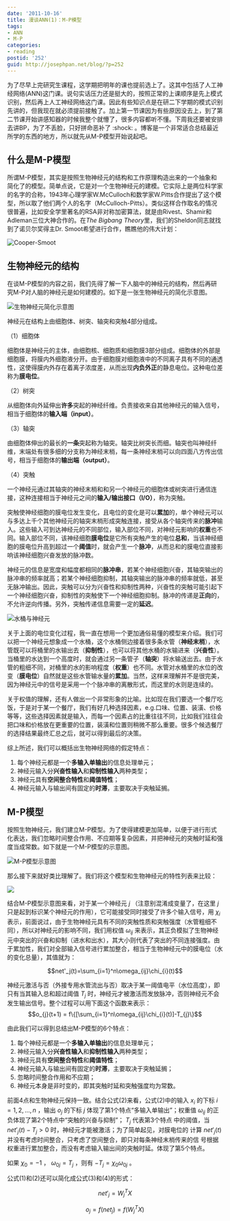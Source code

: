 ```yaml
---
date: '2011-10-16'
title: 漫谈ANN(1)：M-P模型
tags:
- ANN
- M-P
categories:
- reading
postid: '252'
guid: http://josephpan.net/blog/?p=252
---
```

为了尽早上完研究生课程，这学期把明年的课也提前选上了。这其中包括了人工神经网络(ANN)这门课。说句实话压力还是挺大的，按照正常的上课顺序是先上模式识别，然后再上人工神经网络这门课。因此有些知识点是在研二下学期的模式识别先讲的，但我现在就必须提前接触了。加上第一节课因为有些原因没去上，到了第二节课开始讲感知器的时候我整个就懵了，很多内容都听不懂。下周我还要被安排去讲BP，为了不丢脸，只好拼命恶补了
:shock:
。博客是一个非常适合总结最近所学的东西的地方，所以就先从M-P模型开始说起吧。

什么是M-P模型
-------------

所谓M-P模型，其实是按照生物神经元的结构和工作原理构造出来的一个抽象和简化了的模型。简单点说，它是对一个生物神经元的建模。它实际上是两位科学家的名字的合称，1943年心理学家W.McCulloch和数学家W.Pitts合作提出了这个模型，所以取了他们两个人的名字（McCulloch-Pitts）。类似这样合作取名的情况很普遍，比如安全学里著名的RSA非对称加密算法，就是由Rivest、Shamir和Adleman三位大神合作的。在*The
Bigbang Theory*里，我们的Sheldon同志就找到了诺贝尔奖得主Dr.
Smoot希望进行合作，瞧瞧他的伟大计划：

![](http://i.imgur.com/tViSe.jpg "Cooper-Smoot")

生物神经元的结构
----------------

在谈M-P模型的内容之前，我们先得了解一下人脑中的神经元的结构，然后再研究M-P对人脑的神经元是如何建模的。如下是一张生物神经元的简化示意图。

![](http://i.imgur.com/gb1bJ.png "生物神经元简化示意图")

神经元在结构上由细胞体、树突、轴突和突触4部分组成。

（1）细胞体

细胞体是神经元的主体，由细胞核、细胞质和细胞膜3部分组成。细胞体的外部是细胞膜，将膜内外细胞液分开。由于细胞膜对细胞液中的不同离子具有不同的通透性，这使得膜内外存在着离子浓度差，从而出现**内负外正**的静息电位。这种电位差称为**膜电位**。

（2）树突

从细胞体向外延伸出**许多**突起的神经纤维。负责接收来自其他神经元的输入信号，相当于细胞体的**输入端（input）**。

（3）轴突

由细胞体伸出的最长的**一条**突起称为轴突。轴突比树突长而细。轴突也叫神经纤维，末端处有很多细的分支称为神经末梢，每一条神经末梢可以向四面八方传出信号，相当于细胞体的**输出端（output）**。

（4）突触

一个神经元通过其轴突的神经末梢和和另一个神经元的细胞体或树突进行通信连接，这种连接相当于神经元之间的**输入/输出接口（I/O）**，称为突触。

突触使神经细胞的膜电位发生变化，且电位的变化是可以**累加**的，单个神经元可以与多达上千个其他神经元的轴突末梢形成突触连接，接受从各个轴突传来的**脉冲**输入。这些输入可到达神经元的不同部位，输入部位不同，对神经元影响的**权重**也不同。输入部位不同，该神经细胞**膜电位**是它所有突触产生的电位**总和**，当该神经细胞的膜电位升高到超过一个**阈值**时，就会产生一个**脉冲**，从而总和的膜电位直接影响该神经细胞兴奋发放的脉冲数。

神经元的信息是宽度和幅度都相同的**脉冲串**，若某个神经细胞兴奋，其轴突输出的脉冲串的频率就高；若某个神经细胞抑制，其轴突输出的脉冲串的频率就低，甚至无脉冲输出。因此，突触可以分为兴奋性和抑制性两种，兴奋性的突触可能引起下一个神经细胞兴奋，抑制性的突触使下一个神经细胞抑制。脉冲的传递是**正向**的，不允许逆向传播。另外，突触传递信息需要一定的**延迟**。

![](http://i.imgur.com/fh8ri.jpg "水桶与神经元")

关于上面的电位变化过程，我一直在想用一个更加通俗易懂的模型来介绍。我们可以把一个神经元想象成一个水桶，这个水桶侧边接着很多条水管（**神经末梢**），水管既可以将桶里的水输出去（**抑制性**），也可以将其他水桶的水输进来（**兴奋性**）。当桶里的水达到一个高度时，就会通过另一条管子（**轴突**）将水输送出去。由于水管的粗细不同，对桶里的水的影响程度（**权重**）也不同。水管对水桶里的水位的改变（**膜电位**）自然就是这些水管输水量的**累加**。当然，这样来理解并不是很完美，因为神经元中的信号是采用一个个脉冲串的离散形式，而这里的水则是连续的。

关于权值的理解，还有人做出一个非常形象的比喻。比如现在我们要选一个餐厅吃饭，于是对于某一个餐厅，我们有好几种选择因素，e.g.口味、位置、装潢、价格等等，这些选择因素就是输入，而每一个因素占的比重往往不同，比如我们往往会把口味和价格放在更重要的位置，装潢和位置则稍微不那么重要。很多个候选餐厅的选择结果最终汇总之后，就可以得到最后的决策。

综上所述，我们可以概括出生物神经网络的假定特点：

1.  每个神经元都是一个**多输入单输出**的信息处理单元；
2.  神经元输入分**兴奋性输入**和**抑制性输入**两种类型；
3.  神经元具有**空间整合特性**和**阈值特性**；
4.  神经元输入与输出间有固定的**时滞**，主要取决于突触延搁。

M-P模型
-------

按照生物神经元，我们建立M-P模型。为了使得建模更加简单，以便于进行形式化表达，我们忽略时间整合作用、不应期等复杂因素，并把神经元的突触时延和强度当成常数。如下就是一个M-P模型的示意图。

![](http://i.imgur.com/BGCSG.png "M-P模型示意图")

那么接下来就好类比理解了。我们将这个模型和生物神经元的特性列表来比较：

![](http://i.imgur.com/vBksY.png)

结合M-P模型示意图来看，对于某一个神经元 $j$ （注意别混淆成变量了，在这里 $j$ 只是起到标识某个神经元的作用），它可能接受同时接受了许多个输入信号，用 $\chi_{i}$ 表示，前面说过，由于生物神经元具有不同的突触性质和突触强度（水管粗细不同），所以对神经元的影响不同，我们用权值 $\omega_{ij}$ 来表示，其正负模拟了生物神经元中突出的兴奋和抑制（进水和出水），其大小则代表了突出的不同连接强度。由于累加性，我们对全部输入信号进行累加整合，相当于生物神经元中的膜电位（水的变化总量），其值就为：

$$net'_j(t)=\sum_{i=1}^n\omega_{ij}\chi_{i}(t)$$

神经元激活与否（外接专用水管流出与否）取决于某一阈值电平（水位高度），即只有当其输入总和超过阈值 $T_{j}$ 时，神经元才被激活而发放脉冲，否则神经元不会发生输出信号。整个过程可以用下面这个函数来表示： $$o_{j}(t+1) = f\{[\sum_{i=1}^n\omega_{ij}\chi_{i}(t)]-T_{j}\}$$

由此我们可以得到总结出M-P模型的6个特点：

1.  每个神经元都是一个**多输入单输出**的信息处理单元；
2.  神经元输入分**兴奋性输入**和**抑制性输入**两种类型；
3.  神经元具有**空间整合特性**和**阈值特性**；
4.  神经元输入与输出间有固定的**时滞**，主要取决于突触延搁；
5.  忽略时间整合作用和不应期；
6.  神经元本身是非时变的，即其突触时延和突触强度均为常数。

前面4点和生物神经元保持一致。结合公式(2)来看，公式(2)中的输入 $x_{i}$ 的下标 $i
= 1,2,...,n$ ，输出 $o_{j}$ 的下标 $j$ 体现了第1个特点“多输入单输出”；权重值
$\omega_{ij}$ 的正负体现了第2个特点中“突触的兴奋与抑制”； $T_{j}$ 代表第3个特点
中的阈值，当 $net'_j(t)-T_j > 0$ 时，神经元才能被激活；为了简单起见，对膜电位的
计算 $net'_j(t)$ 并没有考虑时间整合，只考虑了空间整合，即只对每条神经末梢传来的信
号根据权重进行累加整合，而没有考虑输入输出间的突触时延。体现了第5个特点。

如果 $\chi_0 = -1$ ， $\omega_{0j} = T_j$ ，则有 $-T_j = \chi_0\omega_{0j}$ 。

公式(1)和(2)还可以简化成公式(3)和(4)的形式：

$$net'_j = W_j^TX$$

$$o_j = f(net_j) = f(W_j^TX)$$


